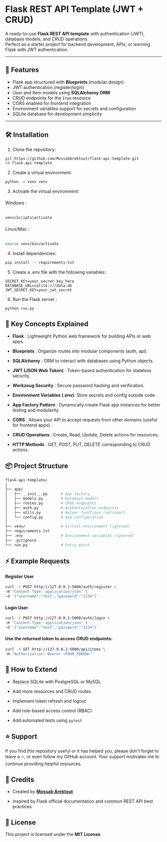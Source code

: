 # Flask REST API Template (JWT + CRUD)

A ready-to-use **Flask REST API template** with authentication (JWT), database models, and CRUD operations.  
Perfect as a starter project for backend development, APIs, or learning Flask with JWT authentication.

---

## 🌟 Features

- Flask app structured with **Blueprints** (modular design)  
- JWT authentication (register/login)  
- User and Item models using **SQLAlchemy ORM**  
- CRUD endpoints for the `Item` resource  
- CORS enabled for frontend integration  
- Environment variables support for secrets and configuration  
- SQLite database for development simplicity  

---

## 🛠️ Installation

1. Clone the repository:

```bash
git https://github.com/MossabArektout/flask-api-template.git
cd flask-api-template
```

2. Create a virtual environment:
```bash
python -m venv venv
```

3. Activate the virtual environment:

###### Windows :
```bash
venv\Scripts\activate
```
###### Linux/Mac :
```bash 
source venv/bin/activate
```

4. Install dependencies:
```bash
pip install -r requirements.txt
```

5. Create a .env file with the following variables:
```env
SECRET_KEY=your_secret_key_here
DATABASE_URL=sqlite:///data.db
JWT_SECRET_KEY=your_jwt_secret
```

6. Run the Flask server :
```bash
python run.py
```

## 🔑 Key Concepts Explained
- **Flask** : Lightweight Python web framework for building APIs or web apps.

- **Blueprints** : Organize routes into modular components (auth, api).

- **SQLAlchemy** : ORM to interact with databases using Python objects.

- **JWT (JSON Web Token)** : Token-based authentication for stateless security.

- **Werkzeug Security** : Secure password hashing and verification.

- **Environment Variables (.env)**: Store secrets and config outside code.

- **App Factory Pattern** : Dynamically create Flask app instances for better testing and modularity.

- **CORS** : Allows your API to accept requests from other domains (useful for frontend apps).

- **CRUD Operations** : Create, Read, Update, Delete actions for resources.

- **HTTP Methods** : GET, POST, PUT, DELETE corresponding to CRUD actions.

## 📦 Project Structure
```bash
flask-api-template/
│
├── app/
│   ├── __init__.py      # App factory
│   ├── models.py        # Database models
│   ├── routes.py        # CRUD endpoints
│   ├── auth.py          # Authentication endpoints
│   ├── utils.py         # Helper functions (optional)
│   └── config.py        # App configuration
│
├── venv/                # Virtual environment (ignored)
├── requirements.txt
├── .env                 # Environment variables (ignored)
├── .gitignore
└── run.py               # Entry point
```

## ⚡ Example Requests
#### Register User
```bash 
curl -X POST http://127.0.0.1:5000/auth/register \
-H "Content-Type: application/json" \
-d '{"username":"test","password":"1234"}'
```
#### Login User
```bash
curl -X POST http://127.0.0.1:5000/auth/login \
-H "Content-Type: application/json" \
-d '{"username":"test","password":"1234"}'
```
#### Use the returned token to access CRUD endpoints:
```bash
curl -X GET http://127.0.0.1:5000/api/items \
-H "Authorization: Bearer <YOUR_TOKEN>"
```

## 🌱 How to Extend
- Replace SQLite with PostgreSQL or MySQL

- Add more resources and CRUD routes

- Implement token refresh and logout

- Add role-based access control (RBAC)

- Add automated tests using ```pytest```

## ⭐ Support
If you find this repository useful or it has helped you,
please don't forget to leave a ⭐️, or even follow my GitHub account.
Your support motivates me to continue providing helpful resources.

## 👥 Credits
- Created by [**Mossab Arektout**](https://github.com/MossabArektout)

- Inspired by Flask official documentation and common REST API best practices

## 📄 License
This project is licensed under the **MIT License**